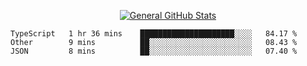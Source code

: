 <p align="center">
  <a href="https://github.com/AndyDevv">
    <img src="https://github-readme-stats.vercel.app/api?username=AndyDevv&custom_title=General%20GitHub%20Stats&theme=aura_dark" alt="General GitHub Stats">
  </a>
</p>

<!--START_SECTION:waka-->
```text
TypeScript   1 hr 36 mins    █████████████████████░░░░   84.17 % 
Other        9 mins          ██░░░░░░░░░░░░░░░░░░░░░░░   08.43 % 
JSON         8 mins          ██░░░░░░░░░░░░░░░░░░░░░░░   07.40 % 
```
<!--END_SECTION:waka-->
